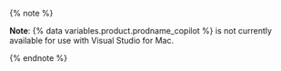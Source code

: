 {% note %}

**Note**: {% data variables.product.prodname_copilot %} is not currently available for use with Visual Studio for Mac.

{% endnote %}
